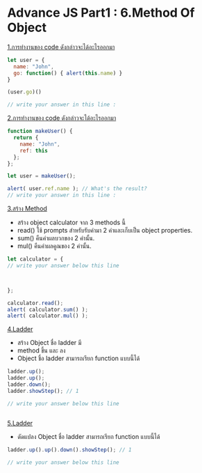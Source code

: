 # Advance JS Part1 : 6.Method Of Object

[1.การทำงานของ code ดังกล่าวจะได้อะไรออกมา
](https://docs.google.com/presentation/d/155ujTF8dVcjw9J4wivPmyhnjsBkgXOHJ/edit#slide=id.p100)

```js
let user = {
  name: "John",
  go: function() { alert(this.name) }
}

(user.go)()

// write your answer in this line : 
```

[2.การทำงานของ code ดังกล่าวจะได้อะไรออกมา
](https://docs.google.com/presentation/d/155ujTF8dVcjw9J4wivPmyhnjsBkgXOHJ/edit#slide=id.p101)

```js
function makeUser() {
  return {
    name: "John",
    ref: this
  };
};

let user = makeUser();

alert( user.ref.name ); // What's the result?
// write your answer in this line : 
```


[3.สร้าง Method](https://docs.google.com/presentation/d/155ujTF8dVcjw9J4wivPmyhnjsBkgXOHJ/edit#slide=id.p102)  
- สร้าง object calculator จาก 3 methods นี้  
- read() ใช้ prompts สำหรับรับค่ามา 2 ค่าและเก็บเป็น object properties.  
- sum() คืนค่าผลบวกของ 2 ค่านั้น.  
- mul() คืนค่าผลคูณของ 2 ค่านั้น.


```js
let calculator = {
// write your answer below this line



};

calculator.read();
alert( calculator.sum() );
alert( calculator.mul() );
```

[4.Ladder](https://docs.google.com/presentation/d/155ujTF8dVcjw9J4wivPmyhnjsBkgXOHJ/edit#slide=id.p103)
- สร้าง Object ชื่อ ladder มี
- method ขึ้น และ ลง
- Object ชื่อ ladder สามารถเรียก function แบบนี้ได้

```js
ladder.up();
ladder.up();
ladder.down();
ladder.showStep(); // 1
```

```js
// write your answer below this line



```
[5.Ladder](https://docs.google.com/presentation/d/155ujTF8dVcjw9J4wivPmyhnjsBkgXOHJ/edit#slide=id.p105)
- ดัดแปลง Object ชื่อ ladder สามารถเรียก function แบบนี้ได้

```js
ladder.up().up().down().showStep(); // 1
```


```js
// write your answer below this line



```